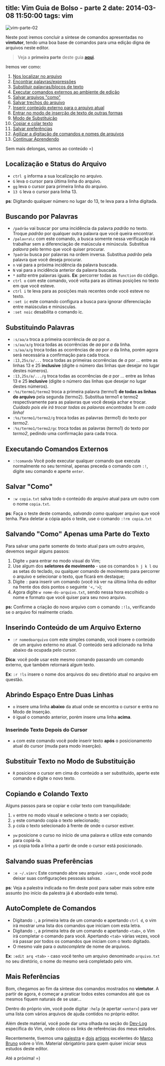 title: Vim Guia de Bolso - parte 2
date: 2014-03-08 11:50:00
tags: vim
---

![vim-parte-02](http://i.imgur.com/6OwF2Oy.jpg)

Neste post iremos concluir a síntese de comandos apresentadas no **vimtutor**, tendo uma boa base de comandos para uma edição digna de arquivos neste editor.

> Veja a **primeira parte** deste guia **[aqui](http://ericdouglas.github.io/2014/02/17/04-vim-guia-de-bolso-01/)**.

Iremos ver como: 

1. [Nos localizar no arquivo](#localizacao-e-status-do-arquivo)
2. [Encontrar palavras/expressões](#buscando-por-palavras)
3. [Substituir palavras/blocos de texto](#substituindo-palavras)
4. [Executar comandos externos ao ambiente de edição](#executando-comandos-externos)
5. [Salvar arquivos "como"](#salvando-como)
6. [Salvar trechos do arquivo](#salvando-como-parte-do-texto)
7. [Inserir conteúdo externo para o arquivo atual](#inserindo-conteudo-de-um-arquivo-externo)
8. [Entrar no modo de inserção de texto de outras formas](#abrindo-espaco-entre-duas-linhas)
9. [Modo de Substituição](#modo-de-substituicao)
10. [Copiar e colar texto](#copiando-e-colando-texto)
11. [Salvar preferências](#salvando-suas-preferencias)
12. [Agilizar a digitação de comandos e nomes de arquivos](#autocomplete-de-comandos)
13. [Continuar Aprendendo](#mais-referencias)

Sem mais delongas, vamos ao conteúdo =)

<h2><a id="localizacao-e-status-do-arquivo">Localização e Status do Arquivo</a></h2> 

* `ctrl g` informa a sua localização no arquivo.
* `G` leva o cursor para última linha do arquivo.
* `gg` leva o cursor para primeira linha do arquivo.
* `13 G` leva o cursor para linha 13. 

**ps**: Digitando qualquer número no lugar do 13, te leva para a linha digitada.

<h2><a id="buscando-por-palavras">Buscando por Palavras</a></h2>

* `/padrão` vai buscar por uma incidência da palavra *padrão* no texto. Troque *padrão* por qualquer outra palavra que você queira encontrar.
* `/palavra\c` com este comando, a busca somente nessa verificação irá trabalhar sem a diferenciação de maiúscula e minúscula. Substitua *palavra* pelo termo que você quiser procurar.
* `?padrão` busca por palavras na ordem inversa. Substitua *padrão* pela palavra que você deseja procurar.
* `n` vai para a próxima incidência da palavra buscada.
* `N` vai para a incidência anterior da palavra buscada.
* `*` *salta* entre palavras iguais. **Ex**: percorrer todas as `function` do código.
* `ctrl o` com este comando, você volta para as últimas posições no texto em que você esteve.
* `ctrl i` te leva para as posições mais recentes onde você esteve no texto.
* `:set ic` este comando configura a busca para ignorar diferenciação entre maiúsculas e minúsculas.
* `:set noic` desabilita o comando ic.

<h2><a id="substituindo-palavras">Substituindo Palavras</a></h2>

* `:s/aa/a` troca a primeira ocorrência de *aa* por *a*.
* `:s/aa/a/g` troca todas as ocorrências de *aa* por *a* da linha.
* `:s/aa/a/g` troca todas as ocorrências de *aa* por *a* da linha, porém agora será necessária a confirmação para cada troca.
* `:13,25s/a/...` troca todas as primeiras ocorrências de *a* por *...* entre as linhas 13 e 25 **inclusive** (digite o número das linhas que desejar no lugar destes números).
* `:13,25s/a/.../g` troca todas as ocorrências de *a* por *...* entre as linhas 13 e 25 **inclusive** (digite o número das linhas que desejar no lugar destes números).
* `:%s/termo1/termo2` troca a primeira palavra (termo1) **de todas as linhas do arquivo** pela segunda (termo2). Substitua termo1 e termo2 respectivamente para as palavras que você deseja achar e trocar. *Cuidado pois ele irá trocar todas as palavras encontradas 1x em cada linha!*
* `:%s/termo1/termo2/g` troca todas as palavras (termo1) do texto por *termo2*.
* `:%s/termo1/termo2/gc` troca todas as palavras (termo1) do texto por *termo2*, pedindo uma confirmação para cada troca.

<h2><a id="executando-comandos-externos">Executando Comandos Externos</a></h2> 

* `:!comando` Você pode executar qualquer comando que executa normalmente no seu terminal, apenas preceda o comando com `:!`, digite seu comando e aperte `enter`.

<h2><a id="salvando-como">Salvar "Como"</a></h2>

* `:w copia.txt` salva todo o conteúdo do arquivo atual para um outro com o nome `copia.txt`.

**ps**: Faça o teste deste comando, *salvando como* qualquer arquivo que você tenha. Para deletar a cópia após o teste, use o comando `:!rm copia.txt`

<h2><a id="salvando-como-parte-do-texto">Salvando "Como" Apenas uma Parte do Texto</a></h2>

Para salvar uma parte somente do texto atual para um outro arquivo, devemos seguir alguns passos:

1. Digite `v` para entrar no modo visual do Vim;
2. Use algum dos **seletores de movimento** - use os comandos `h j k l` ou as setas do teclado, ou qualquer comando de movimento para percorrer o arquivo e selecionar o texto, que ficará em destaque;
3. Digite `:` para inserir um comando (você irá ver na última linha do editor na frente dos dois pontos o seguinte `'<,'>`);
4. Agora digite `w nome-do-arquivo.txt`, sendo nessa hora escolhido o nome e formato que você quiser para seu novo arquivo.

**ps:** Confirme a criação do novo arquivo com o comando `:!ls`, verificando se o arquivo foi realmente criado.

<h2><a id="inserindo-conteudo-de-um-arquivo-externo">Inserindo Conteúdo de um Arquivo Externo</a></h2>

* `:r nomedoarquivo` com este simples comando, você insere o conteúdo de um arquivo externo no atual. O conteúdo será adicionado na linha abaixo da ocupada pelo cursor.

**Dica**: você pode usar este mesmo comando passando um comando externo, que também retornará algum texto.

**Ex**: `:r !ls` insere o nome dos arquivos do seu diretório atual no arquivo em questão.

<h2><a id="abrindo-espaco-entre-duas-linhas">Abrindo Espaço Entre Duas Linhas</a></h2>

* `o` insere uma linha **abaixo** da atual onde se encontra o cursor e entra no Modo de Inserção.
* `O` igual o comando anterior, porém insere uma linha **acima**.

### Inserindo Texto Depois do Cursor

* `a` com este comando você pode inserir texto **após** o posicionamento atual do cursor (muda para modo inserção).

<h2><a id="modo-de-substituicao">Substituir Texto no Modo de Substituição</a></h2>

* `R` posicione o cursor em cima do conteúdo a ser substituído, aperte este comando e digite o novo texto.

<h2><a id="copiando-e-colando-texto">Copiando e Colando Texto</a></h2>
 
Alguns passos para se copiar e colar texto com tranquilidade:
 
1. `v` entre no modo visual e selecione o texto a ser copiado;
2. `y` este comando copia o texto selecionado;
3. `p` cola o texto selecionado à frente de onde o cursor estiver.
 
* `yw` posicione o curso no início de uma palavra e utilize este comando para copiá-la.
* `y$` copia toda a linha a partir de onde o cursor está posicionado.

<h2><a id="salvando-suas-preferencias">Salvando suas Preferências</a></h2>

* `:e ~/.vimrc` Este comando abre seu arquivo `.vimrc`, onde você pode deixar suas configurações pessoais salvas. 

**ps**: Veja a palestra indicada no fim deste post para saber mais sobre este assunto (no início da palestra já é abordado este tema).

<h2><a id="autocomplete-de-comandos">AutoComplete de Comandos</a></h2>

* Digitando `:`, a primeira letra de um comando e apertando `ctrl d`, o vim irá mostrar uma lista dos comandos que iniciam com esta letra.
* Digitando `:`, a primeira letra de um comando e apertando `<tab>`, o Vim irá completar o comando para você. Apertando `<tab>` várias vezes, você irá passar por todos os comandos que iniciam com o texto digitado. 
* O mesmo vale para o *autocomplete* de nome de arquivos. 

**Ex**: `:edit arq <tab>` - caso você tenho um arquivo denominado `arquivo.txt` no seu diretório, o nome do mesmo será completado pelo vim.

<h2><a id="mais-referencias">Mais Referências</a></h2>

Bom, chegamos ao fim da síntese dos comandos mostrados no **vimtutor**. A partir de agora, é começar a praticar todos estes comandos até que os mesmos fiquem naturais de se usar...

Dentro do próprio vim, você pode digitar `:help` (e apertar `<enter>`) para ver uma lista com vários arquivos de ajuda contidos no próprio editor.

Além deste material, você pode dar uma olhada na seção do [Dev-Log](https://github.com/ericdouglas/dev-log#vim) específica do Vim, onde coloco os links de referências dos meus estudos.

Recentemente, tivemos uma [palestra](https://www.eventials.com/pinceladasdaweb/vim-para-front-end/) e [dois](http://www.pinceladasdaweb.com.br/blog/2014/02/17/como-instalar-plugins-no-vim/) [artigos](http://www.pinceladasdaweb.com.br/blog/2014/02/18/plugins-do-vim-para-frontend/) excelentes do [Marco Bruno](https://twitter.com/marcobrunobr) sobre o Vim. Material obrigatório para quem quiser iniciar seus estudos deste editor.

Até a próxima! =)